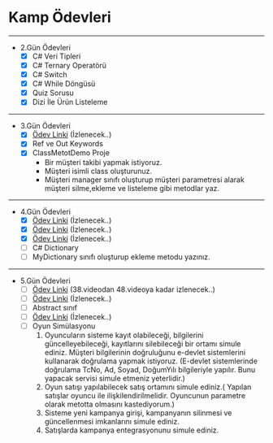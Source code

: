 # Kamp Ödevleri

------

- 2.Gün Ödevleri
  - [x] C# Veri Tipleri
  - [x] C# Ternary Operatörü
  - [x] C# Switch
  - [x] C# While Döngüsü
  - [x] Quiz Sorusu
  - [x] Dizi İle Ürün Listeleme

------



- 3.Gün Ödevleri
  - [x] [Ödev Linki](https://www.youtube.com/watch?v=4r7hJwpGTL4&list=PLqG356ExoxZU5keiJwuHDpXqULLffwRYD&index=22) (İzlenecek..)
  - [x] Ref ve Out Keywords
  - [x] ClassMetotDemo Proje
     - Bir müşteri takibi yapmak istiyoruz.
     - Müşteri isimli class oluşturunuz.
     - Müşteri manager sınıfı oluşturup müşteri parametresi alarak müşteri silme,ekleme ve listeleme gibi metodlar yaz.

------



- 4.Gün Ödevleri
  - [x] [Ödev Linki](https://www.youtube.com/watch?v=ruGBQ8BS_Co) (İzlenecek..)
  - [x] [Ödev Linki](https://www.youtube.com/watch?v=_gadwBmkAJ0) (İzlenecek..)
  - [x] [Ödev Linki](https://www.youtube.com/watch?v=eq7lgV0m2so) (İzlenecek..)
  - [ ] C# Dictionary
  - [ ] MyDictionary sınıfı oluşturup ekleme metodu yazınız.

------

- 5.Gün Ödevleri
  - [ ] [Ödev Linki](https://www.youtube.com/watch?v=aomLseXFZeg&list=PLqG356ExoxZU5keiJwuHDpXqULLffwRYD&index=38) (38.videodan 48.videoya kadar izlenecek..)
  - [ ] [Ödev Linki](https://www.youtube.com/watch?v=YdK6w8Swofc) (İzlenecek..)
  - [ ] Abstract sınıf
  - [ ] [Ödev Linki](https://www.youtube.com/watch?v=6VYDltTF2b4) (İzlenecek..)
  - [ ] Oyun Simülasyonu
     1. Oyuncuların sisteme kayıt olabileceği, bilgilerini güncelleyebileceği, kayıtlarını silebileceği bir ortamı simule ediniz. Müşteri bilgilerinin doğruluğunu e-devlet sistemlerini kullanarak doğrulama yapmak istiyoruz. (E-devlet sistemlerinde doğrulama TcNo, Ad, Soyad, DoğumYılı bilgileriyle yapılır. Bunu yapacak servisi simule etmeniz yeterlidir.)
     2. Oyun satışı yapılabilecek satış ortamını simule ediniz.( Yapılan satışlar oyuncu ile ilişkilendirilmelidir. Oyuncunun parametre olarak metotta olmasını kastediyorum.)
     3. Sisteme yeni kampanya girişi, kampanyanın silinmesi ve güncellenmesi imkanlarını simule ediniz.
     4. Satışlarda kampanya entegrasyonunu simule ediniz.

